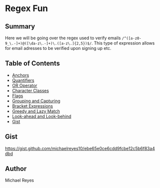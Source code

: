 # Regex Fun

## Summary

Here we will be going over the regex used to verify emails `/^([a-z0-9_\.-]+)@([\da-z\.-]+)\.([a-z\.]{2,5})$/`. This type of expression allows for email adresses to be verified upon signing up etc. 


## Table of Contents

- [Anchors](#anchors)
- [Quantifiers](#quantifiers)
- [OR Operator](#or-operator)
- [Character Classes](#character-classes)
- [Flags](#flags)
- [Grouping and Capturing](#grouping-and-capturing)
- [Bracket Expressions](#bracket-expressions)
- [Greedy and Lazy Match](#greedy-and-lazy-match)
- [Look-ahead and Look-behind](#look-ahead-and-look-behind)
- [Gist](#gist)


## Gist
https://gist.github.com/michaelreyes10/ebe65e0ce6cdd9fcbe12c5b6f83a4dbd

## Author

Michael Reyes

